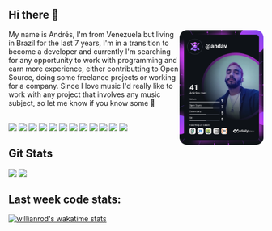 ## Hi there 👋


<!--
**andavgc/andavgc** is a ✨ _special_ ✨ repository because its `README.md` (this file) appears on your GitHub profile.

Here are some ideas to get you started:

- 🔭 I’m currently working on ...
- 🌱 I’m currently learning ...
- 👯 I’m looking to collaborate on ...
- 🤔 I’m looking for help with ...
- 💬 Ask me about ...
- 📫 How to reach me: ...
- 😄 Pronouns: ...
- ⚡ Fun fact: ...
-->
<!-- DevCard -->
<a href="https://app.daily.dev/andav">
  <img align="right" src="https://github.com/andavgc/andavgc/blob/main/devcard.svg" width="33%" alt="Andrés' Dev Card"/>
</a>
<div style="display: in-line: block">
<p align="left">My name is Andrés, I'm from Venezuela but living in Brazil for the last 7 years, I'm in a transition to become a developer and currently I'm searching for any opportunity to work with programming and earn more experience, either contributting to Open Source, doing some freelance projects or working for a company. Since I love music I'd really like to work with any project that involves any music subject, so let me know if you know some 🙂</p>

 
</div>
<div style="display: in-line: block"><br>
  <img width="3%" src="https://cdn.jsdelivr.net/gh/devicons/devicon/icons/python/python-original.svg" />
  <img width="3%" src="https://cdn.jsdelivr.net/gh/devicons/devicon/icons/javascript/javascript-original.svg" />
  <img width="3%" src="https://cdn.jsdelivr.net/gh/devicons/devicon/icons/html5/html5-original.svg" />
  <img width="3%" src="https://cdn.jsdelivr.net/gh/devicons/devicon/icons/css3/css3-original.svg" />
  <img width="3%" src="https://cdn.jsdelivr.net/gh/devicons/devicon/icons/react/react-original.svg" />
  <img width="3%" src="https://cdn.jsdelivr.net/gh/devicons/devicon/icons/typescript/typescript-original.svg" />
  <img width="3%" src="https://cdn.jsdelivr.net/gh/devicons/devicon/icons/fastapi/fastapi-original.svg" />
  <img width="3%" src="https://cdn.jsdelivr.net/gh/devicons/devicon/icons/postgresql/postgresql-original.svg" />
  <img width="3%" src="https://cdn.jsdelivr.net/gh/devicons/devicon/icons/sqlite/sqlite-original.svg" />
  <img width="3%" src="https://cdn.jsdelivr.net/gh/devicons/devicon/icons/mongodb/mongodb-original.svg" />
  <img width="3%" src="https://cdn.jsdelivr.net/gh/devicons/devicon/icons/vscode/vscode-original.svg" />
  <img width="3%" src="https://cdn.jsdelivr.net/gh/devicons/devicon/icons/git/git-original.svg" />      
</div>


## Git Stats
<div>
<img width="38%" src='https://github-readme-stats.vercel.app/api?username=andavgc&count_private=true&theme=tokyonight&show_icons=true&hide=stars' />
<img width="25%" src='https://github-readme-stats.vercel.app/api/top-langs/?username=andavgc&layout=compact&theme=tokyonight' />
</div>

<!-- Stats Card -->
<!-- [![Anurag's GitHub stats](https://github-readme-stats.vercel.app/api?username=andavgc&count_private=true&theme=tokyonight&show_icons=true&hide=stars)](https://github.com/anuraghazra/github-readme-stats)     -->

<!--Wakatime Card -->
## Last week code stats:
[![willianrod's wakatime stats](https://github-readme-stats.vercel.app/api/wakatime?username=andavgc&hide_progress=false&layout=compact&langs_count=6&theme=tokyonight)](https://github.com/anuraghazra/github-readme-stats)


